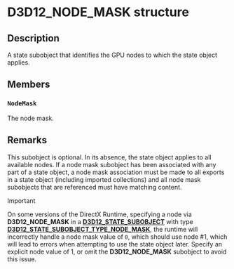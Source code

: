 # D3D12_NODE_MASK structure

## Description

A state subobject that identifies the GPU nodes to which the state object applies.

## Members

### `NodeMask`

The node mask.

## Remarks

This subobject is optional. In its absence, the state object applies to all available nodes. If a node mask subobject has been associated with any part of a state object, a node mask association must be made to all exports in a state object (including imported collections) and all node mask subobjects that are referenced must have matching content.

> [!IMPORTANT]
> On some versions of the DirectX Runtime, specifying a node via **D3D12_NODE_MASK** in a [**D3D12_STATE_SUBOBJECT**](https://learn.microsoft.com/windows/win32/api/d3d12/ns-d3d12-d3d12_state_subobject) with type [**D3D12_STATE_SUBOBJECT_TYPE_NODE_MASK**](https://learn.microsoft.com/windows/win32/api/d3d12/ne-d3d12-d3d12_state_subobject_type), the runtime will incorrectly handle a node mask value of `0`, which should use node #1, which will lead to errors when attempting to use the state object later. Specify an explicit node value of 1, or omit the **D3D12_NODE_MASK** subobject to avoid this issue.